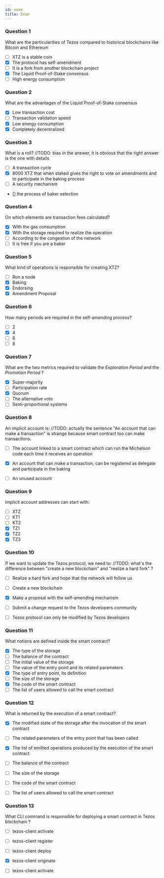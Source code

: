 ```yaml
---
id: exam
title: Exam
---
```


### Question 1

What are the particularities of Tezos compared to historical blockchains like Bitcoin and Ethereum

- [ ] XTZ is a stable coin
- [x] The protocol has self-amendment
- [ ] It is a fork from another blockchain project
- [x] The Liquid Proof-of-Stake consensus
- [ ] High energy consumption

### Question 2

What are the advantages of the Liquid Proof-of-Stake consensus 

- [x] Low transaction cost
- [ ] Transaction validation speed
- [x] Low energy consumption
- [x] Completely decentralized

### Question 3

What is a roll?
//TODO: bias in the answer, it is obvious that the right answer is the one with details
- [ ] A transaction cycle
- [X] 8000 XTZ that when staked gives the right to vote on amendments and to participate in the baking process
- [ ] A security mechanism 
- [] the process of baker selection

### Question 4

On which elements are transaction fees calculated?

- [X] With the gas consumption
- [X] With the storage required to realize the operation
- [ ] According to the congestion of the network
- [ ] It is free if you are a baker

### Question 5

What kind of operations is responsible for creating XTZ?

- [ ] Run a node
- [X] Baking
- [X] Endorsing
- [X] Amendment Proposal

### Question 6

How many periods are required in the self-amending process?

- [ ] 2
- [X] 4
- [ ] 6
- [ ] 8

### Question 7

What are the two metrics required to validate the _Exploration Period_ and the _Promotion Period_ ?

- [x] Super-majority
- [ ] Participation rate
- [x] Quorum 
- [ ] The alternative vote
- [ ] Semi-proportional systems

### Question 8

An implicit account is:
//TODO: actually the sentence "An account that can make a transaction" is strange because smart contract too can make transactions.
- [ ] The account linked to a smart contract which can run the Michelson code each time it receives an operation
- [X] An account that can make a transaction, can be registered as delegate and participate in the baking 
- [ ] An unused account


### Question 9

Implicit account addresses can start with:

- [ ] XTZ
- [ ] KT1
- [ ] KT2
- [X] TZ1
- [X] TZ2
- [X] TZ3

### Question 10

If we want to update the Tezos protocol, we need to:
//TODO: what's the difference between "create a new blockchain" and "realize a hard fork" ? 
- [ ] Realize a hard fork and hope that the network will follow us
- [ ] Create a new blockchain
- [X] Make a proposal with the self-amending mechanism
- [ ] Submit a change request to the Tezos developers community
- [ ] Tezos protocol can only be modified by Tezos developers


### Question 11
What notions are defined inside the smart contract?

- [x] The type of the storage
- [ ] The balance of the contract
- [ ] The initial value of the storage
- [ ] The value of the entry point and its related parameters
- [x] The type of entry point, its definition
- [ ] The size of the storage
- [x] The code of the smart contract
- [ ] The list of users allowed to call the smart contract

### Question 12

What is returned by the execution of a smart contract?

- [x] The modified state of the storage after the invocation of the smart contract
- [ ] The related parameters of the entry point that has been called
- [x] The list of emitted operations produced by the execution of the smart contract
- [ ] The balance of the contract
- [ ] The size of the storage
- [ ] The code of the smart contract
- [ ] The list of users allowed to call the smart contract


### Question 13

What CLI command is responsible for deploying a smart contract in Tezos blockchain ?

- [ ] tezos-client activate
- [ ] tezos-client register
- [ ] tezos-client deploy
- [x] tezos-client originate
- [ ] tezos-client activate



